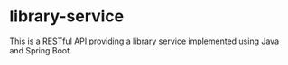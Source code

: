 # library-service
This is a RESTful API providing a library service implemented using Java and Spring Boot.
